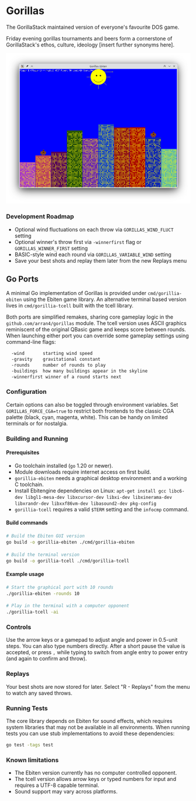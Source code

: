 # Gorillas

The GorillaStack maintained version of everyone's favourite DOS game.

Friday evening gorillas tournaments and beers form a cornerstone of GorillaStack's ethos, culture, ideology [insert further synonyms here].

![Screenshot_20250628_100528.png](docs/Screenshot_20250628_100528.png)

### Development Roadmap

* Optional wind fluctuations on each throw via `GORILLAS_WIND_FLUCT` setting
* Optional winner's throw first via `-winnerfirst` flag or `GORILLAS_WINNER_FIRST` setting
* BASIC-style wind each round via `GORILLAS_VARIABLE_WIND` setting
* Save your best shots and replay them later from the new Replays menu


## Go Ports

A minimal Go implementation of Gorillas is provided under `cmd/gorillia-ebiten` using the Ebiten game library. An alternative terminal based version lives in `cmd/gorillia-tcell` built with the tcell library.

Both ports are simplified remakes, sharing core gameplay logic in the
`github.com/arran4/gorillas` module. The tcell version uses ASCII graphics
reminiscent of the original QBasic game and keeps score between rounds.
When launching either port you can override some gameplay settings using
command-line flags:

```
  -wind       starting wind speed
  -gravity    gravitational constant
  -rounds     number of rounds to play
  -buildings  how many buildings appear in the skyline
  -winnerfirst winner of a round starts next
```

### Configuration

Certain options can also be toggled through environment variables. Set
`GORILLAS_FORCE_CGA=true` to restrict both frontends to the classic CGA
palette (black, cyan, magenta, white). This can be handy on limited
terminals or for nostalgia.

### Building and Running

#### Prerequisites

- Go toolchain installed (`go` 1.20 or newer).
- Module downloads require internet access on first build.
- `gorillia-ebiten` needs a graphical desktop environment and a working C toolchain.
- Install Ebitengine dependencies on Linux:
  `apt-get install gcc libc6-dev libgl1-mesa-dev libxcursor-dev libxi-dev libxinerama-dev libxrandr-dev libxxf86vm-dev libasound2-dev pkg-config`
- `gorillia-tcell` requires a valid `$TERM` setting and the `infocmp` command.

#### Build commands

```bash
# Build the Ebiten GUI version
go build -o gorillia-ebiten ./cmd/gorillia-ebiten

# Build the terminal version
go build -o gorillia-tcell ./cmd/gorillia-tcell
```

#### Example usage

```bash
# Start the graphical port with 10 rounds
./gorillia-ebiten -rounds 10

# Play in the terminal with a computer opponent
./gorillia-tcell -ai
```

### Controls

Use the arrow keys or a gamepad to adjust angle and power in 0.5-unit steps.
You can also type numbers directly. After a short pause the value is accepted,
or press `,` while typing to switch from angle entry to power entry (and again
to confirm and throw).

### Replays

Your best shots are now stored for later. Select "R - Replays" from the menu to watch any saved throws.

### Running Tests

The core library depends on Ebiten for sound effects, which requires system
libraries that may not be available in all environments. When running tests you
can use stub implementations to avoid these dependencies:

```bash
go test -tags test
```

### Known limitations

- The Ebiten version currently has no computer controlled opponent.
 - The tcell version allows arrow keys or typed numbers for input and requires a UTF-8 capable terminal.
- Sound support may vary across platforms.

